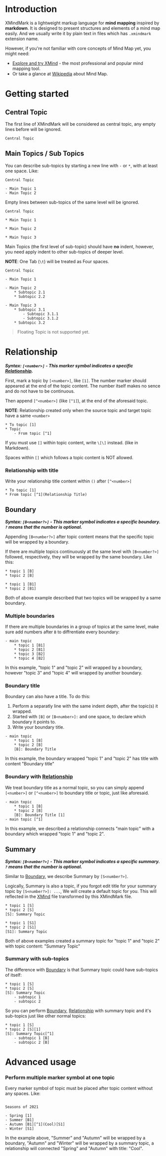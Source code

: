 # Introduction

XMindMark is a lightweight markup language for **mind mapping** inspired by **markdown**. It is designed to present structures and elements of a mind map easily. And we usually write it by plain text in files which has `.xmindmark` extension name.

However, if you're not familiar with core concepts of Mind Map yet, you might need:
- [Explore and try XMind](https://www.xmind.net) - the most professional and popular mind mapping tool.
- Or take a glance at [Wikipedia](https://en.wikipedia.org/wiki/Mind_map) about Mind Map.

# Getting started

## Central Topic

The first line of XMindMark will be considered as central topic, any empty lines before will be ignored.

```
Central Topic
```

## Main Topics / Sub Topics

You can describe sub-topics by starting a new line with `-` or `*`, with at least one space. Like:

```
Central Topic

- Main Topic 1
- Main Topic 2
```

Empty lines between sub-topics of the same level will be ignored.

```
Central Topic

* Main Topic 1

* Main Topic 2

* Main Topic 3
```

Main Topics (the first level of sub-topic) should have **no** indent, however, you need apply indent to other sub-topics of deeper level.

**NOTE**: One Tab (`\t`) will be treated as Four spaces.

```
Central Topic

- Main Topic 1

- Main Topic 2
    * Subtopic 2.1
    * Subtopic 2.2

- Main Topic 3
    * Subtopic 3.1
        - Subtopic 3.1.1
        - Subtopic 3.1.2
    * Subtopic 3.2
```

> Floating Topic is not supported yet.


# Relationship

***Syntax: `[<number>]` - This marker symbol indicates a specific [Relationship](#Relationship).***

First, mark a topic by  `[<number>]`, like `[1]`. The number marker should appeared at the end of the topic content. The number  itself makes no sence and do not have to be continuous.

Then append `[^<number>]` (like `[^1]`), at the end of the aforesaid topic.

**NOTE**: Relationship created only when the source topic and target topic have a same `<number>`

```
* To topic [1]
* Topic
    - From topic [^1]
```
If you must use `[]` within topic content, write `\[\]` instead. (like in Markdown).

Spaces within `[]` which follows a topic content is NOT allowed.

### Relationship with title

Write your relationship title content within `()` after `[^<number>]`
```
* To topic [1]
* From topic [^1](Relationship Title)
```

## Boundary

***Syntax: `[B<number?>]` - This marker symbol indicates a specific boundary. `?` means that the number is optional.***

Appending `[B<number?>]` after topic content means that the specific topic will be wrapped by a boundary. 

If there are multiple topics continuously at the same level with `[B<number?>]` followed, respectively, they will be wrapped by the same boundary. Like this:

```
* topic 1 [B]
* topic 2 [B]
```

```
* topic 1 [B1]
* topic 2 [B1]
```

Both of above example described that two topics will be wrapped by a same boundary.


### Multiple boundaries

If there are multiple boundaries in a group of topics at the same level, make sure add numbers after `B` to diffrentiate every boundary:

```
- main topic
    * topic 1 [B1]
    * topic 2 [B1]
    * topic 3 [B2]
    * topic 4 [B2]
```

In this example, "topic 1" and "topic 2" will wrapped by a boundary, however "topic 3" and "topic 4" will wrapped by another boundary.


### Boundary title

Boundary can also have a title. To do this:
1. Perform a separatly line with the same indent depth, after the topic(s) it wrapped.
2. Started with `[B]` or `[B<number>]:` and one space, to declare which boundary it points to.
3. Write your boundary title.

```
- main topic
    * topic 1 [B]
    * topic 2 [B]
    [B]: Boundary Title
```

In this example, the boundary wrapped "topic 1" and "topic 2" has title with content "Boundary title"


### Boundary with [Relationship](#Relationship)

We treat boundary title as a normal topic, so you can simply append `[<number>]` or `[^<number>]` to boundary title or topic, just like aforesaid.

```
- main topic
    * topic 1 [B]
    * topic 2 [B]
    [B]: Boundary Title [1]
- main topic [^1]
```

In this example, we described a relationship connects "main topic" with a boundary which wrapped "topic 1" and "topic 2".


## Summary

***Syntax: `[B<number?>]` - This marker symbol indicates a specific summary. `?` means that the number is optional.***


Similar to [Boundary](#Boundary), we describe Summary by `[S<number?>]`. 

Logically, Summary is also a topic, if you forgot edit title for your summary topic by  `[S<number?>]: ...`, We will create a default topic for you. This will reflected in the [XMind](https://xmind.net/) file transformed by this XMindMark file.

```
* topic 1 [S]
* topic 2 [S]
[S]: Summary Topic
```
```
* topic 1 [S1]
* topic 2 [S1]
[S1]: Summary Topic
```

Both of above examples created a summary topic for "topic 1" and "topic 2" with topic content: "Summary Topic"


### Summary with sub-topics

The difference with [Boundary](#Boundary) is that Summary topic could have sub-topics of itself:

```
* topic 1 [S]
* topic 2 [S]
[S]: Summary Topic
    - subtopic 1
    - subtopic 2
```

So you can perform [Boundary](#Boundary), [Relationship](#Relationship) with summary topic and it's sub-topics just like other normal topics:

```
* topic 1 [S]
* topic 2 [S][1]
[S]: Summary Topic[^1]
    - subtopic 1 [B]
    - subtopic 2 [B]
```


# Advanced usage

### Perform multiple marker symbol at one topic

Every marker symbol of topic must be placed after topic content without any spaces. Like:

```

Seasons of 2021

- Spring [1]
- Summer [B1]
- Autumn [B1][^1](Cool)[S1]
- Winter [S1]
```

In the example above, "Summer" and "Autumn" will be wrapped by a boundary, "Autumn" and "Winter" will be wrapped by a summary topic, a relationship will connected "Spring" and "Autumn" with title: "Cool".
